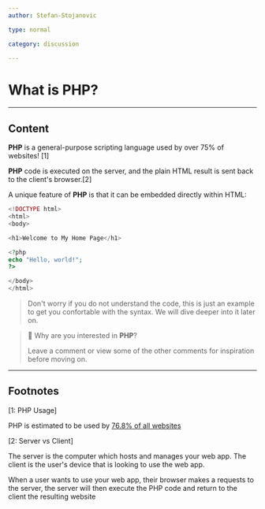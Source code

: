 ```yaml
---
author: Stefan-Stojanovic

type: normal

category: discussion

---
```


# What is PHP?

---

## Content

**PHP** is a general-purpose scripting language used by over 75% of websites! [1]

**PHP** code is executed on the server, and the plain HTML result is sent back to the client's browser.[2]

A unique feature of **PHP** is that it can be embedded directly within HTML:

```php
<!DOCTYPE html>
<html>
<body>

<h1>Welcome to My Home Page</h1>

<?php
echo "Hello, world!";
?>

</body>
</html>
```

> Don't worry if you do not understand the code, this is just an example to get you confortable with the syntax. We will dive deeper into it later on.


> 💬 Why are you interested in **PHP**?
> 
> Leave a comment or view some of the other comments for inspiration before moving on.

---

## Footnotes

[1: PHP Usage]

PHP is estimated to be used by [76.8% of all websites](https://w3techs.com/technologies/details/pl-php)

[2: Server vs Client]

The server is the computer which hosts and manages your web app.
The client is the user's device that is looking to use the web app.

When a user wants to use your web app, their browser makes a requests to the server, the server will then execute the PHP code and return to the client the resulting website